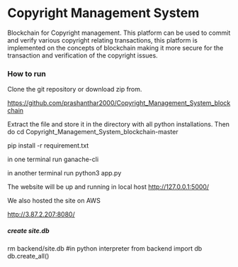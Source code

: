 # Copyright Management System

Blockchain for Copyright management. This platform can be used to commit and verify various copyright relating transactions, this platform is implemented on the concepts of blockchain making it more secure for the transaction and verification of the copyright issues.

### How to run

Clone the git repository or download zip from.

https://github.com/prashanthar2000/Copyright_Management_System_blockchain

Extract the file and store it in the directory with all python installations.
 Then do 
cd  Copyright_Management_System_blockchain-master

pip install -r requirement.txt

in one terminal run
 ganache-cli 

in another terminal run 
python3 app.py

The website will be up and running in local host 
http://127.0.0.1:5000/

We also hosted the site on AWS

http://3.87.2.207:8080/

##### create site.db
rm backend/site.db
#in python interpreter 
from backend import db 
db.create_all()
